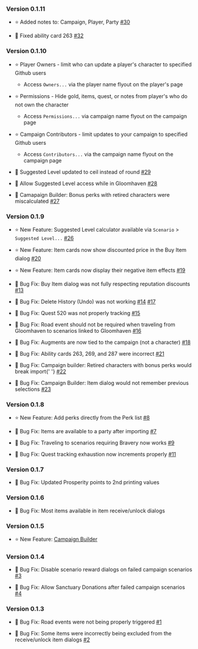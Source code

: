 ### Version 0.1.11

* :star: Added notes to: Campaign, Player, Party
  [#30](https://github.com/jason-whitted/gloomy/issues/30)

* :bug: Fixed ability card 263
  [#32](https://github.com/jason-whitted/gloomy/issues/32)

### Version 0.1.10

* :star: Player Owners - limit who can update a player's character to specified Github users
  * Access `Owners...` via the player name flyout on the player's page


* :star: Permissions - Hide gold, items, quest, or notes from player's who do not own the character
  * Access `Permissions...` via campaign name flyout on the campaign page


* :star: Campaign Contributors - limit updates to your campaign to specified Github users
  * Access `Contributors...` via the campaign name flyout on the campaign page


* :bug: Suggested Level updated to ceil instead of round
  [#29](https://github.com/jason-whitted/gloomy/issues/29)

* :bug: Allow Suggested Level access while in Gloomhaven
  [#28](https://github.com/jason-whitted/gloomy/issues/28)

* :bug: Camapaign Builder: Bonus perks with retired characters were miscalculated
  [#27](https://github.com/jason-whitted/gloomy/issues/27)

### Version 0.1.9

* :star: New Feature: Suggested Level calculator available via `Scenario` > `Suggested Level...`
  [#26](https://github.com/jason-whitted/gloomy/issues/26)

* :star: New Feature: Item cards now show discounted price in the Buy Item dialog
  [#20](https://github.com/jason-whitted/gloomy/issues/20)

* :star: New Feature: Item cards now display their negative item effects
  [#19](https://github.com/jason-whitted/gloomy/issues/19)

* :bug: Bug Fix: Buy Item dialog was not fully respecting reputation discounts
  [#13](https://github.com/jason-whitted/gloomy/issues/13)

* :bug: Bug Fix: Delete History (Undo) was not working
  [#14](https://github.com/jason-whitted/gloomy/issues/14)
  [#17](https://github.com/jason-whitted/gloomy/issues/17)

* :bug: Bug Fix: Quest 520 was not properly tracking
  [#15](https://github.com/jason-whitted/gloomy/issues/15)

* :bug: Bug Fix: Road event should not be required when traveling from Gloomhaven to scenarios linked to Gloomhaven
  [#16](https://github.com/jason-whitted/gloomy/issues/16)

* :bug: Bug Fix: Augments are now tied to the campaign (not a character)
  [#18](https://github.com/jason-whitted/gloomy/issues/18)

* :bug: Bug Fix: Ability cards 263, 269, and 287 were incorrect
  [#21](https://github.com/jason-whitted/gloomy/issues/21)

* :bug: Bug Fix: Campaign builder: Retired characters with bonus perks would break import{' '}
  [#22](https://github.com/jason-whitted/gloomy/issues/22)

* :bug: Bug Fix: Campaign Builder: Item dialog would not remember previous selections
  [#23](https://github.com/jason-whitted/gloomy/issues/23)

### Version 0.1.8

* :star: New Feature: Add perks directly from the Perk list
  [#8](https://github.com/jason-whitted/gloomy/issues/8)

* :bug: Bug Fix: Items are available to a party after importing
  [#7](https://github.com/jason-whitted/gloomy/issues/7)

* :bug: Bug Fix: Traveling to scenarios requiring Bravery now works
  [#9](https://github.com/jason-whitted/gloomy/issues/9)

* :bug: Bug Fix: Quest tracking exhaustion now increments properly
  [#11](https://github.com/jason-whitted/gloomy/issues/11)

### Version 0.1.7

* :bug:
  Bug Fix: Updated Prosperity points to 2nd printing values

### Version 0.1.6

* :bug:
  Bug Fix: Most items available in item receive/unlock dialogs

### Version 0.1.5

* :star: New Feature: [Campaign Builder](https://gloomy.herokuapp.com/builder)

### Version 0.1.4

* :bug: Bug Fix: Disable scenario reward dialogs on failed campaign scenarios
  [#3](https://github.com/jason-whitted/gloomy/issues/3)

* :bug: Bug Fix: Allow Sanctuary Donations after failed campaign scenarios
  [#4](https://github.com/jason-whitted/gloomy/issues/4)

### Version 0.1.3

* :bug: Bug Fix: Road events were not being properly triggered
  [#1](https://github.com/jason-whitted/gloomy/issues/1)

* :bug: Bug Fix: Some items were incorrectly being excluded from the receive/unlock item dialogs
  [#2](https://github.com/jason-whitted/gloomy/issues/2)
